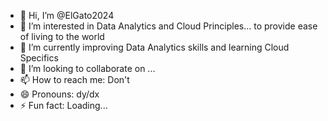 - 👋 Hi, I’m @ElGato2024
- 👀 I’m interested in Data Analytics and Cloud Principles... to provide ease of living to the world
- 🌱 I’m currently improving Data Analytics skills and learning Cloud Specifics
- 💞️ I’m looking to collaborate on ...
- 📫 How to reach me: Don't
- 😄 Pronouns: dy/dx
- ⚡ Fun fact: Loading...

<!---
ElGato2024/ElGato2024 is a ✨ special ✨ repository because its `README.md` (this file) appears on your GitHub profile.
You can click the Preview link to take a look at your changes.
--->
